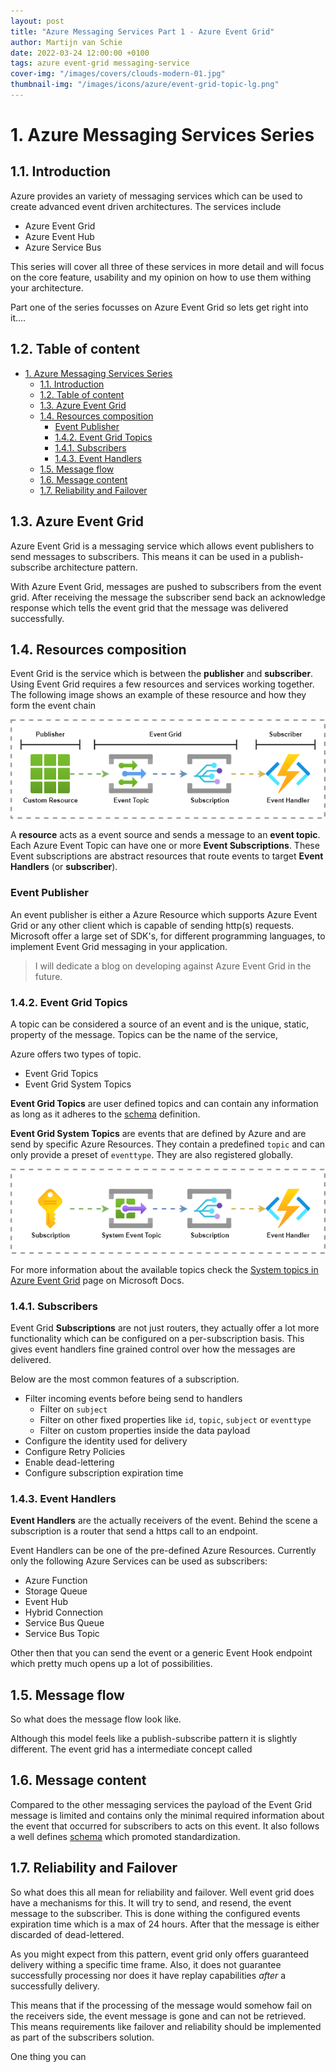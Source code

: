 ```yaml
---
layout: post
title: "Azure Messaging Services Part 1 - Azure Event Grid"
author: Martijn van Schie
date: 2022-03-24 12:00:00 +0100
tags: azure event-grid messaging-service
cover-img: "/images/covers/clouds-modern-01.jpg"
thumbnail-img: "/images/icons/azure/event-grid-topic-lg.png"
---
```


# 1. Azure Messaging Services Series

## 1.1. Introduction

Azure provides an variety of messaging services which can be used to create advanced event driven architectures. The services include

- Azure Event Grid
- Azure Event Hub
- Azure Service Bus

This series will cover all three of these services in more detail and will focus on the core feature, usability and my opinion on how to use them withing your architecture.

Part one of the series focusses on Azure Event Grid so lets get right into it....

## 1.2. Table of content

- [1. Azure Messaging Services Series](#1-azure-messaging-services-series)
  - [1.1. Introduction](#11-introduction)
  - [1.2. Table of content](#12-table-of-content)
  - [1.3. Azure Event Grid](#13-azure-event-grid)
  - [1.4. Resources composition](#14-resources-composition)
    - [Event Publisher](#event-publisher)
    - [1.4.2. Event Grid Topics](#142-event-grid-topics)
    - [1.4.1. Subscribers](#141-subscribers)
    - [1.4.3. Event Handlers](#143-event-handlers)
  - [1.5. Message flow](#15-message-flow)
  - [1.6. Message content](#16-message-content)
  - [1.7. Reliability and Failover](#17-reliability-and-failover)

## 1.3. Azure Event Grid

Azure Event Grid is a messaging service which allows event publishers to send messages to subscribers. This means it can be used in a publish-subscribe architecture pattern.

With Azure Event Grid, messages are pushed to subscribers from the event grid. After receiving the message the subscriber send back an acknowledge response which tells the event grid that the message was delivered successfully.

## 1.4. Resources composition

Event Grid is the service which is between the **publisher** and **subscriber**. Using Event Grid requires a few resources and services working together. The following image shows an example of these resource and how they form the event chain

![Event Grid Message Flow!](/images/posts/20220202/event-grid-message-flow.png "Event Grid Message Flow")

A **resource** acts as a event source and sends a message to an **event topic**. Each Azure Event Topic can have one or more **Event Subscriptions**. These Event subscriptions are abstract resources that route events to target **Event Handlers** (or **subscriber**). 

### Event Publisher

An event publisher is either a Azure Resource which supports Azure Event Grid or any other client which is capable of sending http(s) requests. Microsoft offer a large set of SDK's, for different programming languages, to implement Event Grid messaging in your application. 

> I will dedicate a blog on developing against Azure Event Grid in the future.

### 1.4.2. Event Grid Topics

A topic can be considered a source of an event and is the unique, static, property of the message. Topics can be the name of the service, 

Azure offers two types of topic. 

- Event Grid Topics
- Event Grid System Topics

**Event Grid Topics** are user defined topics and can contain any information as long as it adheres to the [schema](https://docs.microsoft.com/en-us/azure/event-grid/event-schema) definition.

**Event Grid System Topics** are events that are defined by Azure and are send by specific Azure Resources. They contain a predefined `topic` and can only provide a preset of `eventtype`. They are also registered globally.

![Event Grid Message Flow!](/images/posts/20220202/event-grid-system-topic-lg.png "Event Grid Message Flow")

For more information about the available topics check the [System topics in Azure Event Grid](https://docs.microsoft.com/en-us/azure/event-grid/system-topics) page on Microsoft Docs.
### 1.4.1. Subscribers
Event Grid **Subscriptions** are not just routers, they actually offer a lot more functionality which can be configured on a per-subscription basis. This gives event handlers fine grained control over how the messages are delivered.

Below are the most common features of a subscription.

- Filter incoming events before being send to handlers
  - Filter on `subject`
  - Filter on other fixed properties like `id`, `topic`, `subject` or `eventtype`
  - Filter on custom properties inside the data payload
-  Configure the identity used for delivery
-  Configure Retry Policies
-  Enable dead-lettering
-  Configure subscription expiration time

### 1.4.3. Event Handlers

**Event Handlers** are the actually receivers of the event. Behind the scene a subscription is a router that send a https call to an endpoint. 

Event Handlers can be one of the pre-defined Azure Resources. Currently only the following Azure Services can be used as subscribers:

- Azure Function
- Storage Queue
- Event Hub
- Hybrid Connection
- Service Bus Queue
- Service Bus Topic

Other then that you can send the event or a generic Event Hook endpoint which pretty much opens up a lot of possibilities.

## 1.5. Message flow

So what does the message flow look like.

Although this model feels like a publish-subscribe pattern it is slightly different. The event grid has a intermediate concept called 

## 1.6. Message content

Compared to the other messaging services the payload of the Event Grid message is limited and contains only the minimal required information about the event that occurred for subscribers to acts on this event. It also follows a well defines [schema](https://docs.microsoft.com/en-us/azure/event-grid/event-schema) which promoted standardization.

## 1.7. Reliability and Failover 

So what does this all mean for reliability and failover. Well event grid does have a mechanisms for this. It will try to send, and resend, the event message to the subscriber. This is done withing the configured events expiration time which is a max of 24 hours. After that the message is either discarded of dead-lettered.

As you might expect from this pattern, event grid only offers guaranteed delivery withing a specific time frame. Also, it does not guarantee successfully processing nor does it have replay capabilities *after* a successfully delivery.

This means that if the processing of the message would somehow fail on the receivers side, the event message is gone and can not be retrieved. This means requirements like failover and reliability should be implemented as part of the subscribers solution.

One thing you can 